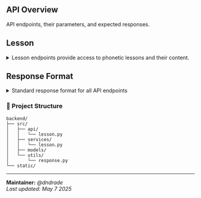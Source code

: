 ## API Overview

API endpoints, their parameters, and expected responses.

## Lesson

<details>
<summary>Lesson endpoints provide access to phonetic lessons and their content.</summary>

### `GET /api/lessons/`

Retrieves all available lessons.

**Returns:** 
- Success response with an array of lesson objects:
```json
{
  "status": "success",
  "message": "Lessons retrieved successfully",
  "data": {
    "lessons": [
      {
        "id": 1,
        "name": "Vowels 101",
        "slug": "vowels-101",
        "description": "Learn how vowels are categorized by tongue position, lip shape, and length.",
        "sections": [
          {
            "id": 1,
            "name": "Section Name",
            "slug": "section-slug",
            "cells": [
              {
                "id": 1,
                "col": 1,
                "lip_type": "rounded",
                "length_type": "long",
                "vowels": [
                  {
                    "id": 1,
                    "ipa": "iː",
                    "audio_url": "/audio/vowels/01-i_close_front_unrounded_vowel.mp3",
                    "lip_image_url": "/images/lips/unrounded.png",
                    "tongue_image_url": "/images/tongue/close_front.png"
                  }
                ]
              }
            ]
          }
        ]
      }
    ]
  }
}
```
- Error response if retrieval fails

### `GET /api/lessons/<int:lesson_id>`

Retrieves a specific lesson by its ID.

**Parameters:**
- `lesson_id`: The ID of the lesson to retrieve

**Returns:**
- Success response with the formatted lesson data:
```json
{
  "status": "success",
  "message": "Lesson 'Vowels 101' retrieved successfully",
  "data": {
    "id": 1,
    "name": "Vowels 101",
    "slug": "vowels-101",
    "description": "Learn how vowels are categorized by tongue position, lip shape, and length.",
    "sections": [
      {
        "id": 1,
        "name": "Section Name",
        "slug": "section-slug",
        "cells": [
          {
            "id": 1,
            "col": 1,
            "lip_type": "rounded",
            "length_type": "long",
            "vowels": [
              {
                "id": 1,
                "ipa": "iː",
                "audio_url": "/audio/vowels/01-i_close_front_unrounded_vowel.mp3",
                "lip_image_url": "/images/lips/unrounded.png",
                "tongue_image_url": "/images/tongue/close_front.png"
              }
            ]
          }
        ]
      }
    ]
  }
}
```
- 404 error if the lesson is not found:
```json
{
  "status": "error",
  "message": "Lesson with identifier '999' not found"
}
```

### `GET /api/lessons/<string:slug>`

Retrieves a specific lesson by its slug.

**Parameters:**
- `slug`: The slug of the lesson to retrieve

**Returns:**
- Success response with the formatted lesson data:
```json
{
  "status": "success",
  "message": "Lesson 'Vowels 101' retrieved successfully",
  "data": {
    "id": 1,
    "name": "Vowels 101",
    "slug": "vowels-101",
    "description": "Learn how vowels are categorized by tongue position, lip shape, and length.",
    "sections": [
      {
        "id": 1,
        "name": "Section Name",
        "slug": "section-slug",
        "cells": [
          {
            "id": 1,
            "col": 1,
            "lip_type": "rounded",
            "length_type": "long",
            "vowels": [
              {
                "id": 1,
                "ipa": "iː",
                "audio_url": "/audio/vowels/01-i_close_front_unrounded_vowel.mp3",
                "lip_image_url": "/images/lips/unrounded.png",
                "tongue_image_url": "/images/tongue/close_front.png"
              }
            ]
          }
        ]
      }
    ]
  }
}
```
- 404 error if the lesson is not found:
```json
{
  "status": "error",
  "message": "Lesson with identifier 'slug' not found"
}
```

</details>

## Response Format

<details>
<summary>Standard response format for all API endpoints</summary>

### Success Response

```json
{
  "status": "success",
  "message": "Operation successful message",
  "data": {
    // Response data specific to the endpoint
  }
}
```

### Error Response

```json
{
  "status": "error",
  "message": "Error message describing what went wrong",
  "error_code": "error_type"
}
```

### Not Found Response

```json
{
  "status": "error",
  "message": "Resource with identifier 'xyz' not found"
}
```
</details>

### 📂 Project Structure

```
backend/
├── src/
│   ├── api/
│   │   └── lesson.py
│   ├── services/
│   │   └── lesson.py
│   ├── models/
│   └── utils/
│       └── response.py
└── static/
```

---

**Maintainer:** _@dndrade_  
_Last updated: May 7 2025_
